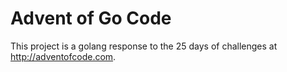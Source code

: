 # Advent of Go Code
This project is a golang response to the 25 days of challenges at http://adventofcode.com.

